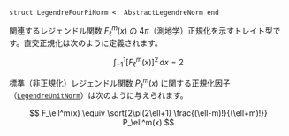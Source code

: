 ```
struct LegendreFourPiNorm <: AbstractLegendreNorm end
```

関連するレジェンドル関数 $F_\ell^m(x)$ の $4\pi$（測地学）正規化を示すトレイト型です。直交正規化は次のように定義されます。

$$
    \int_{-1}^{1} \left[ F_\ell^m(x) \right]^2 \,dx = 2
$$

標準（非正規化）レジェンドル関数 $P_\ell^m(x)$ に関する正規化因子（[`LegendreUnitNorm`](@ref)）は次のように与えられます。

$$
    F_\ell^m(x) \equiv \sqrt{2\pi(2\ell+1) \frac{(\ell-m)!}{(\ell+m)!}} P_\ell^m(x)
$$
